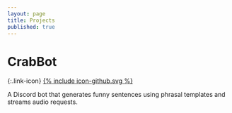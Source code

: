 ```yaml
---
layout: page
title: Projects
published: true
---
```


# CrabBot

{:.link-icon}
[{% include icon-github.svg %}](https://github.com/taothecrab/crabbot)

A Discord bot that generates funny sentences using phrasal templates and streams audio requests.
